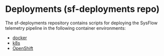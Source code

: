# Deployments (sf-deployments repo)

The sf-deployments repository contains scripts for deploying the SysFlow telemetry pipeline in the following container environments: 

- [docker](docker)
- [k8s](helm) 
- [OpenShift](operator)  
